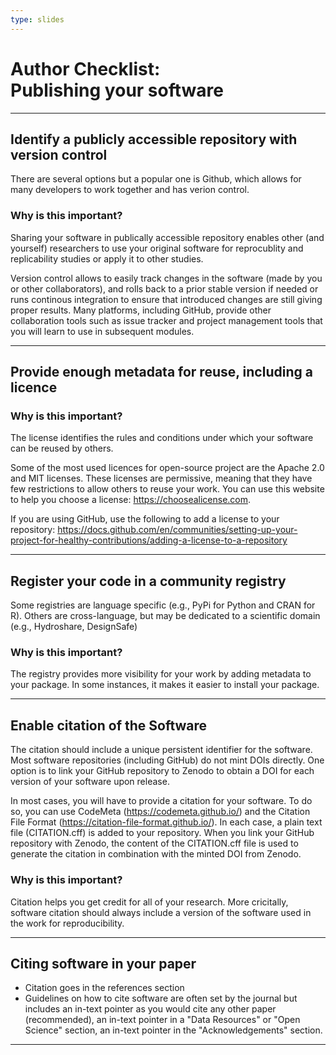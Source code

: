 ```yaml
---
type: slides
---
```


<div><h1>Author Checklist:<br>Publishing your software</h1></div>

---

<h2> Identify a publicly accessible repository with version control </h2>

There are several options but a popular one is Github, which allows for many developers to work together and has verion control. 

<h3>Why is this important? </h3>

Sharing your software in publically accessible repository enables other (and yourself) researchers to use your original software for reprocublity and replicability studies or apply it to other studies. 

Version control allows to easily track changes in the software (made by you or other collaborators), and rolls back to a prior stable version if needed or runs continous integration to ensure that introduced changes are still giving proper results. Many platforms, including GitHub, provide other collaboration tools such as issue tracker and project management tools that you will learn to use in subsequent modules. 

---

<h2> Provide enough metadata for reuse, including a licence </h2>

<h3>Why is this important? </h3>

The license identifies the rules and conditions under which your software can be reused by others.  

Some of the most used licences for open-source project are the Apache 2.0 and MIT licenses. These licenses are permissive, meaning that they have few restrictions to allow others to reuse your work. You can use this website to help you choose a license: https://choosealicense.com.

If you are using GitHub, use the following to add a license to your repository: https://docs.github.com/en/communities/setting-up-your-project-for-healthy-contributions/adding-a-license-to-a-repository 

---

<h2> Register your code in a community registry </h2>

Some registries are language specific (e.g., PyPi for Python and CRAN for R). Others are cross-language, but may be dedicated to a scientific domain (e.g., Hydroshare, DesignSafe)

<h3>Why is this important? </h3>

The registry provides more visibility for your work by adding metadata to your package. In some instances, it makes it easier to install your package. 


---

<h2> Enable citation of the Software </h2>

The citation should include a unique persistent identifier for the software. Most software repositories (including GitHub) do not mint DOIs directly. One option is to link your GitHub repository to Zenodo to obtain a DOI for each version of your software upon release. 

In most cases, you will have to provide a citation for your software. To do so, you can use CodeMeta (https://codemeta.github.io/) and the Citation File Format (https://citation-file-format.github.io/). In each case, a plain text file (CITATION.cff) is added to your repository. When you link your GitHub repository with Zenodo, the content of the CITATION.cff file is used to generate the citation in combination with the minted DOI from Zenodo. 

<h3>Why is this important? </h3>

Citation helps you get credit for all of your research. More cricitally, software citation should always include a version of the software used in the work for reproducibility. 

---

<h2> Citing  software in your paper </h2>

- Citation goes in the references section
- Guidelines on how to cite software are often set by the journal but includes an in-text pointer as you would cite any other paper (recommended), an in-text pointer in a "Data Resources" or "Open Science" section, an in-text pointer in the "Acknowledgements" section. 

---

